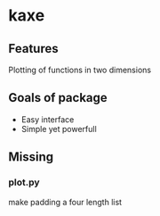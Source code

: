 # kaxe

## Features

Plotting of functions in two dimensions


## Goals of package

- Easy interface
- Simple yet powerfull



## Missing

### plot.py

make padding a four length list



